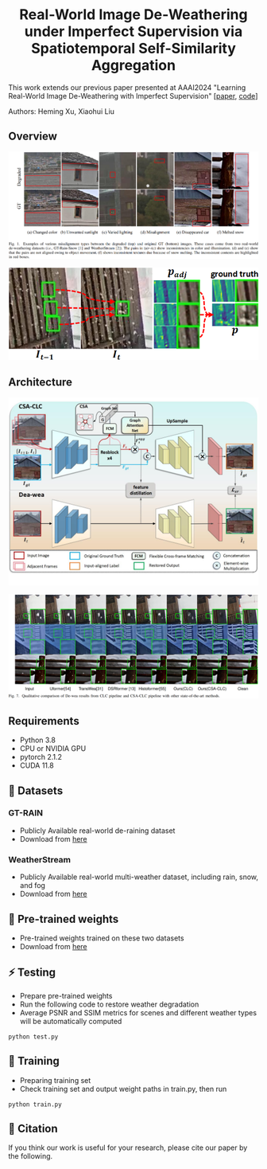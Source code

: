 <div align="center">

# Real-World Image De-Weathering under Imperfect Supervision via Spatiotemporal Self-Similarity Aggregation
</div>

This work extends our previous paper presented at AAAI2024 "Learning Real-World Image De-Weathering with Imperfect Supervision" 
[[paper](https://ojs.aaai.org/index.php/AAAI/article/view/28164/28327), 
[code](https://github.com/1180300419/imperfect-deweathering)]

Authors: Heming Xu, Xiaohui Liu

## Overview
<p align="center">
    <img src="imgs/misalignment_labels.png" alt="" style="max-width: 100%; height: auto;" />
</p>
<p align="center">
    <img src="imgs/adj_patch.png" alt="" style="max-width: 100%; height: auto;" />

## Architecture
<p align="center">
    <img src="imgs/network.jpg" alt="" style="max-width: 100%; height: auto;" />
</p>
<p align="center">
    <img src="imgs/visual_cpr.png" alt="" style="max-width: 100%; height: auto;" />
</p>

## Requirements
- Python 3.8
- CPU or NVIDIA GPU
- pytorch 2.1.2
- CUDA 11.8

## 💾 Datasets
### GT-RAIN
- Publicly Available real-world de-raining dataset
- Download from [here](https://drive.google.com/drive/folders/1NSRl954QPcGIgoyJa_VjQwh_gEaHWPb8)

### WeatherStream
- Publicly Available real-world multi-weather dataset, including rain, snow, and fog
- Download from [here](https://drive.google.com/drive/folders/1O8lTwsFwLftwMIygZS8H-xZAf2f6aL2b?usp=sharing)

## 📎 Pre-trained weights
- Pre-trained weights trained on these two datasets
- Download from [here](https://drive.google.com/drive/folders/1O8lTwsFwLftwMIygZS8H-xZAf2f6aL2b?usp=sharing)

## ⚡️ Testing
- Prepare pre-trained weights
- Run the following code to restore weather degradation
- Average PSNR and SSIM metrics for scenes and different weather types will be automatically computed
```
python test.py
```
## 🤖 Training
- Preparing training set
- Check training set and output weight paths in train.py, then run
```
python train.py
```
## 📌 Citation
If you think our work is useful for your research, please cite our paper by the following.
```bibtex

```